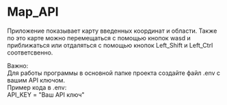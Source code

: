 # Map_API
Приложение показывает карту введенных координат и области.
Также по это карте можно перемещаться с помощью кнопок wasd и приближаться или отдаляться с помощью кнопок Left_Shift и Left_Ctrl соответсвенно.

Важно:   
Для работы программы в основной папке проекта создайте файл .env с вашим API ключом.    
Пример кода в .env:    
API_KEY = "Ваш API ключ"    
